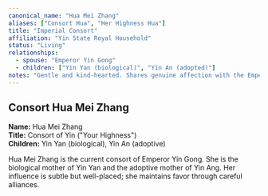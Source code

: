 ```yaml
---
canonical_name: "Hua Mei Zhang"
aliases: ["Consort Hua", "Her Highness Hua"]
title: "Imperial Consort"
affiliation: "Yin State Royal Household"
status: "Living"
relationships:
  - spouse: "Emperor Yin Gong"
  - children: ["Yin Yan (biological)", "Yin An (adopted)"]
notes: "Gentle and kind-hearted. Shares genuine affection with the Emperor and is beloved by their sons. Often the palace’s voice of warmth and reason."
---
```

## Consort Hua Mei Zhang  
**Name:** Hua Mei Zhang  
**Title:** Consort of Yin ("Your Highness")  
**Children:** Yin Yan (biological), Yin An (adoptive)

Hua Mei Zhang is the current consort of Emperor Yin Gong. She is the biological mother of Yin Yan and the adoptive mother of Yin Ang. Her influence is subtle but well-placed; she maintains favor through careful alliances.
